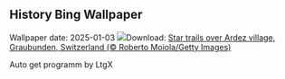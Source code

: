 ## History Bing Wallpaper
Wallpaper date: 2025-01-03
![](https://www.bing.com/th?id=OHR.ArdezSwitzerland_EN-GB7554817854_UHD.jpg&w=1000)Download: [Star trails over Ardez village, Graubunden, Switzerland (© Roberto Moiola/Getty Images)](https://www.bing.com/th?id=OHR.ArdezSwitzerland_EN-GB7554817854_UHD.jpg)

Auto get programm by LtgX
